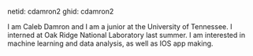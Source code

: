 netid: cdamron2
ghid: cdamron2

I am Caleb Damron and I am a junior at the University of Tennessee. I interned at Oak Ridge National Laboratory last summer. I am interested in machine learning and data analysis, as well as IOS app making.